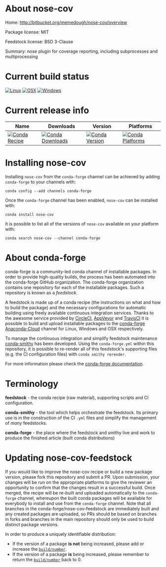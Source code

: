 About nose-cov
==============

Home: http://bitbucket.org/memedough/nose-cov/overview

Package license: MIT

Feedstock license: BSD 3-Clause

Summary: nose plugin for coverage reporting, including subprocesses and multiprocessing



Current build status
====================

[![Linux](https://img.shields.io/circleci/project/github/conda-forge/nose-cov-feedstock/master.svg?label=Linux)](https://circleci.com/gh/conda-forge/nose-cov-feedstock)
[![OSX](https://img.shields.io/travis/conda-forge/nose-cov-feedstock/master.svg?label=macOS)](https://travis-ci.org/conda-forge/nose-cov-feedstock)
[![Windows](https://img.shields.io/appveyor/ci/conda-forge/nose-cov-feedstock/master.svg?label=Windows)](https://ci.appveyor.com/project/conda-forge/nose-cov-feedstock/branch/master)

Current release info
====================

| Name | Downloads | Version | Platforms |
| --- | --- | --- | --- |
| [![Conda Recipe](https://img.shields.io/badge/recipe-nose--cov-green.svg)](https://anaconda.org/conda-forge/nose-cov) | [![Conda Downloads](https://img.shields.io/conda/dn/conda-forge/nose-cov.svg)](https://anaconda.org/conda-forge/nose-cov) | [![Conda Version](https://img.shields.io/conda/vn/conda-forge/nose-cov.svg)](https://anaconda.org/conda-forge/nose-cov) | [![Conda Platforms](https://img.shields.io/conda/pn/conda-forge/nose-cov.svg)](https://anaconda.org/conda-forge/nose-cov) |

Installing nose-cov
===================

Installing `nose-cov` from the `conda-forge` channel can be achieved by adding `conda-forge` to your channels with:

```
conda config --add channels conda-forge
```

Once the `conda-forge` channel has been enabled, `nose-cov` can be installed with:

```
conda install nose-cov
```

It is possible to list all of the versions of `nose-cov` available on your platform with:

```
conda search nose-cov --channel conda-forge
```


About conda-forge
=================

conda-forge is a community-led conda channel of installable packages.
In order to provide high-quality builds, the process has been automated into the
conda-forge GitHub organization. The conda-forge organization contains one repository
for each of the installable packages. Such a repository is known as a *feedstock*.

A feedstock is made up of a conda recipe (the instructions on what and how to build
the package) and the necessary configurations for automatic building using freely
available continuous integration services. Thanks to the awesome service provided by
[CircleCI](https://circleci.com/), [AppVeyor](https://www.appveyor.com/)
and [TravisCI](https://travis-ci.org/) it is possible to build and upload installable
packages to the [conda-forge](https://anaconda.org/conda-forge)
[Anaconda-Cloud](https://anaconda.org/) channel for Linux, Windows and OSX respectively.

To manage the continuous integration and simplify feedstock maintenance
[conda-smithy](https://github.com/conda-forge/conda-smithy) has been developed.
Using the ``conda-forge.yml`` within this repository, it is possible to re-render all of
this feedstock's supporting files (e.g. the CI configuration files) with ``conda smithy rerender``.

For more information please check the [conda-forge documentation](https://conda-forge.org/docs/).

Terminology
===========

**feedstock** - the conda recipe (raw material), supporting scripts and CI configuration.

**conda-smithy** - the tool which helps orchestrate the feedstock.
                   Its primary use is in the construction of the CI ``.yml`` files
                   and simplify the management of *many* feedstocks.

**conda-forge** - the place where the feedstock and smithy live and work to
                  produce the finished article (built conda distributions)


Updating nose-cov-feedstock
===========================

If you would like to improve the nose-cov recipe or build a new
package version, please fork this repository and submit a PR. Upon submission,
your changes will be run on the appropriate platforms to give the reviewer an
opportunity to confirm that the changes result in a successful build. Once
merged, the recipe will be re-built and uploaded automatically to the
`conda-forge` channel, whereupon the built conda packages will be available for
everybody to install and use from the `conda-forge` channel.
Note that all branches in the conda-forge/nose-cov-feedstock are
immediately built and any created packages are uploaded, so PRs should be based
on branches in forks and branches in the main repository should only be used to
build distinct package versions.

In order to produce a uniquely identifiable distribution:
 * If the version of a package **is not** being increased, please add or increase
   the [``build/number``](https://conda.io/docs/user-guide/tasks/build-packages/define-metadata.html#build-number-and-string).
 * If the version of a package **is** being increased, please remember to return
   the [``build/number``](https://conda.io/docs/user-guide/tasks/build-packages/define-metadata.html#build-number-and-string)
   back to 0.
